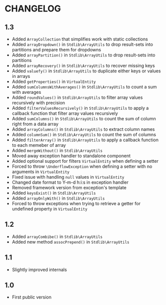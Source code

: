 CHANGELOG
=========

1.3
---

 * Added `ArrayCollection` that simplifies work with static collections
 * Added `arrayDropdown()` in `Stdlib\ArrayUtils` to drop result-sets into partitions and prepare them for dropdowns
 * Added `arrayPartition()` in `Stdlib\ArrayUtils` to drop result-sets into partitions
 * Added `arrayRecovery()` in `Stdlib\ArrayUtils` to recover missing keys
 * Added `valuefy()` in `Stdlib\ArrayUtils` to duplicate either keys or values in arrays
 * Added `getProperties()` in `VirtualEntity`
 * Added `sumColumnsWithAverages()` in `Stdlib\ArrayUtils` to count a sum with averages
 * Added `roundValues()` in `Stdlib\ArrayUtils` to filter array values recursively with precision
 * Added `filterValuesRecursively()` in `Stdlib\ArrayUtils` to apply a callback function that filter array values recursively
 * Added `sumColumns()` in `Stdlib\ArrayUtils` to count the sum of column right from a data array
 * Added `arrayColumns()` in `Stdlib\ArrayUtils` to extract column names
 * Added `columnSum()` in `Stdlib\ArrayUtils` to count the sum of columns
 * Added `filterArray()` in `Stdlib\ArrayUtils` to apply a callback function to each memeber of array
 * Added `mergeWithout()` in `Stdlib\ArrayUtils`
 * Moved away exception handler to standalone component
 * Added optional support for filters `VirtualEntity` when defining a setter
 * Forced to throw `\UnderflowException` when defining a setter with no arguments in `VirtualEntity`
 * Fixed issue with handling `null` values in `VirtualEntity`
 * Changed date format to Y-m-d h:i:s in exception handler
 * Removed framework version from exception's template
 * Added `keysExist()` in `Stdlib\ArrayUtils`
 * Added `arrayOnlyWith()` in `Stdlib\ArrayUtils`
 * Forced to throw exceptions when trying to retrieve a getter for undefined property in `VirtualEntity`

1.2
---
 
 * Added `arrayCombibe()` in `Stdlib\ArrayUtils`
 * Added new method `assocPrepend()` in `Stdlib\ArrayUtils`

1.1
---

 * Slightly improved internals

1.0
---

 * First public version